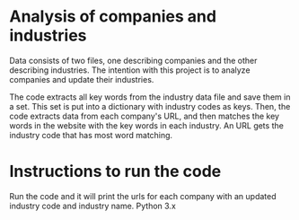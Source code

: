 # Analysis of companies and industries
Data consists of two files, one describing companies and the other describing industries.
The intention with this project is to analyze companies and update their industries.

The code extracts all key words from the industry data file and save them in a set. This set is put into a dictionary
with industry codes as keys.
Then, the code extracts data from each company's URL, and then matches the key words in the website with the key words
in each industry. An URL gets the industry code that has most word matching.

# Instructions to run the code
Run the code and it will print the urls for each company with an updated industry code and industry name.
Python 3.x